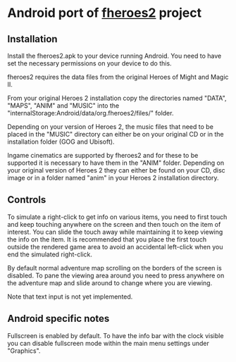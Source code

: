 # Android port of [**fheroes2**](README.md) project

## Installation
Install the fheroes2.apk to your device running Android. You need to have set the necessary permissions on your device to
do this.

fheroes2 requires the data files from the original Heroes of Might and Magic II.

From your original Heroes 2 installation copy the directories named "DATA", "MAPS", "ANIM" and "MUSIC" into the
"internalStorage:Android/data/org.fheroes2/files/" folder.

Depending on your version of Heroes 2, the music files that need to be placed in the "MUSIC" directory can either be on your
original CD or in the installation folder (GOG and Ubisoft).

Ingame cinematics are supported by fheroes2 and for these to be supported it is necessary to have them in the "ANIM" folder.
Depending on your original version of Heroes 2 they can either be found on your CD, disc image or in a folder named "anim" in
your Heroes 2 installation directory.

## Controls
To simulate a right-click to get info on various items, you need to first touch and keep touching anywhere on the screen
and then touch on the item of interest. You can slide the touch away while maintaining it to keep viewing the info on the
item. It is recommended that you place the first touch outside the rendered game area to avoid an accidental left-click
when you end the simulated right-click.

By default normal adventure map scrolling on the borders of the screen is disabled. To pane the viewing area around you
need to press anywhere on the adventure map and slide around to change where you are viewing.

Note that text input is not yet implemented.

## Android specific notes
Fullscreen is enabled by default. To have the info bar with the clock visible you can disable fullscreen mode within the
main menu settings under "Graphics".
